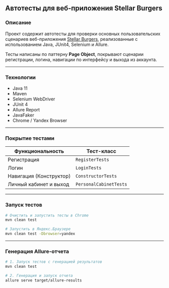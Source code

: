 ## Автотесты для веб-приложения Stellar Burgers

### Описание

Проект содержит автотесты для проверки основных пользовательских сценариев веб-приложения [Stellar Burgers](https://stellarburgers.nomoreparties.site/), реализованные с использованием Java, JUnit4, Selenium и Allure.

Тесты написаны по паттерну **Page Object**, покрывают сценарии регистрации, логина, навигации по интерфейсу и выхода из аккаунта.

---

### Технологии

- Java 11
- Maven
- Selenium WebDriver
- JUnit 4
- Allure Report
- JavaFaker
- Chrome / Yandex Browser

---

### Покрытие тестами

| Функциональность               | Тест-класс              |
|--------------------------------|--------------------------|
| Регистрация                    | `RegisterTests`          |
| Логин                         | `LoginTests`             |
| Навигация (Конструктор)       | `ConstructorTests`       |
| Личный кабинет и выход        | `PersonalCabinetTests`   |

---

### Запуск тестов

```bash
# Очистить и запустить тесты в Chrome
mvn clean test

# Запустить в Яндекс.Браузере
mvn clean test -Dbrowser=yandex
```

---

### Генерация Allure-отчета

```bash
# 1. Запуск тестов с генерацией результатов
mvn clean test

# 2. Генерация и запуск отчета
allure serve target/allure-results
```

